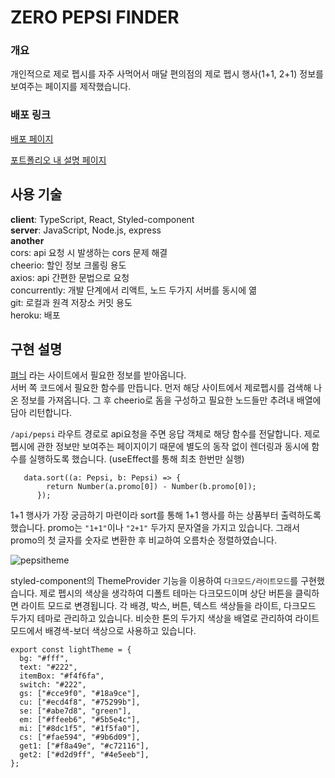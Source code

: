 # ZERO PEPSI FINDER

### 개요

개인적으로 제로 펩시를 자주 사먹어서 매달 편의점의 제로 펩시 행사(1+1, 2+1) 정보를 보여주는 페이지를 제작했습니다.


### 배포 링크

[배포 페이지](https://pepsi-finder.herokuapp.com/)

[포트폴리오 내 설명 페이지](https://www.jaeeedev.com/pepsi)

## 사용 기술

**client**: TypeScript, React, Styled-component    
**server**: JavaScript, Node.js, express    
**another**   
cors: api 요청 시 발생하는 cors 문제 해결   
cheerio: 할인 정보 크롤링 용도   
axios: api 간편한 문법으로 요청   
concurrently: 개발 단계에서 리액트, 노드 두가지 서버를 동시에 엶   
git: 로컬과 원격 저장소 커밋 용도    
heroku: 배포

## 구현 설명

[펴늬](https://pyony.com/) 라는 사이트에서 필요한 정보를 받아옵니다.  
서버 쪽 코드에서 필요한 함수를 만듭니다. 먼저 해당 사이트에서 제로펩시를 검색해 나온 정보를 가져옵니다. 그 후 cheerio로 돔을 구성하고 필요한 노드들만 추려내 배열에 담아 리턴합니다.

`/api/pepsi` 라우트 경로로 api요청을 주면 응답 객체로 해당 함수를 전달합니다.
제로 펩시에 관한 정보만 보여주는 페이지이기 때문에 별도의 동작 없이 렌더링과 동시에 함수를 실행하도록 했습니다. (useEffect를 통해 최초 한번만 실행)

```
   data.sort((a: Pepsi, b: Pepsi) => {
        return Number(a.promo[0]) - Number(b.promo[0]);
      });
```

1+1 행사가 가장 궁금하기 마련이라 sort를 통해 1+1 행사를 하는 상품부터 출력하도록 했습니다. promo는 `"1+1"`이나 `"2+1"` 두가지 문자열을 가지고 있습니다. 그래서 promo의 첫 글자를 숫자로 변환한 후 비교하여 오름차순 정렬하였습니다.   

![pepsitheme](https://user-images.githubusercontent.com/72128840/199926117-5474f4a7-88b3-4f9b-968d-0326504992a1.gif)



styled-component의 ThemeProvider 기능을 이용하여 `다크모드/라이트모드`를 구현했습니다.
제로 펩시의 색상을 생각하여 디폴트 테마는 다크모드이며 상단 버튼을 클릭하면 라이트 모드로 변경됩니다.
각 배경, 박스, 버튼, 텍스트 색상들을 라이트, 다크모드 두가지 테마로 관리하고 있습니다. 비슷한 톤의 두가지 색상을 배열로 관리하여 라이트 모드에서 배경색-보더 색상으로 사용하고 있습니다.

```
export const lightTheme = {
  bg: "#fff",
  text: "#222",
  itemBox: "#f4f6fa",
  switch: "#222",
  gs: ["#cce9f0", "#18a9ce"],
  cu: ["#ecd4f8", "#75299b"],
  se: ["#abe7d8", "green"],
  em: ["#ffeeb6", "#5b5e4c"],
  mi: ["#8dc1f5", "#1f5fa0"],
  cs: ["#fae594", "#9b6d09"],
  get1: ["#f8a49e", "#c72116"],
  get2: ["#d2d9ff", "#4e5eeb"],
};
```


